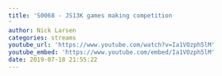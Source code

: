```yaml
---
title: 'S0068 - JS13K games making competition
'
author: Nick Larsen
categories: streams
youtube_url: 'https://www.youtube.com/watch?v=Ia1VOzph5lM'
youtube_embed: 'https://www.youtube.com/embed/Ia1VOzph5lM'
date: 2019-07-18 21:55:22
---
```


